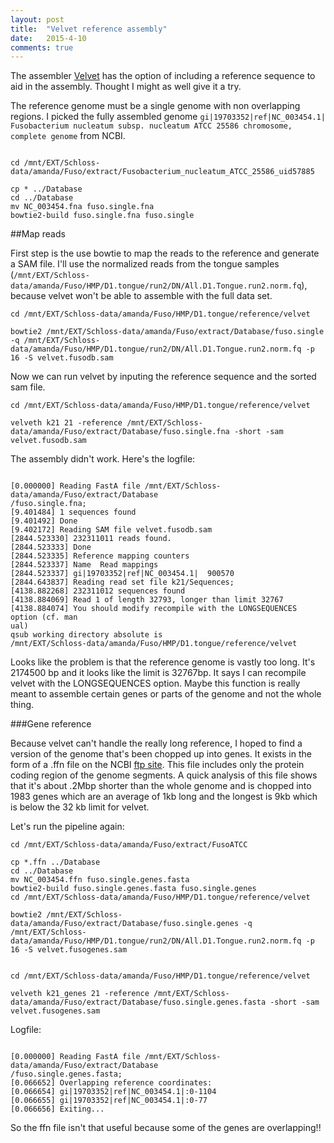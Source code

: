 ```yaml
---
layout: post
title:  "Velvet reference assembly"
date:   2015-4-10
comments: true
---
```

The assembler [Velvet](http://www.ebi.ac.uk/~zerbino/velvet/Columbus_manual.pdf) has the option of including a reference sequence to aid in the assembly. Thought I might as well give it a try. 

The reference genome must be a single genome with non overlapping regions. I picked the fully assembled genome `gi|19703352|ref|NC_003454.1| Fusobacterium nucleatum subsp. nucleatum ATCC 25586 chromosome, complete genome` from NCBI.

~~~~

cd /mnt/EXT/Schloss-data/amanda/Fuso/extract/Fusobacterium_nucleatum_ATCC_25586_uid57885

cp * ../Database
cd ../Database
mv NC_003454.fna fuso.single.fna
bowtie2-build fuso.single.fna fuso.single
~~~~


##Map reads

First step is the use bowtie to map the reads to the reference and generate a SAM file. I'll use the normalized reads from the tongue samples (`/mnt/EXT/Schloss-data/amanda/Fuso/HMP/D1.tongue/run2/DN/All.D1.Tongue.run2.norm.fq`), because velvet won't be able to assemble with the full data set.

~~~~
cd /mnt/EXT/Schloss-data/amanda/Fuso/HMP/D1.tongue/reference/velvet

bowtie2 /mnt/EXT/Schloss-data/amanda/Fuso/extract/Database/fuso.single -q /mnt/EXT/Schloss-data/amanda/Fuso/HMP/D1.tongue/run2/DN/All.D1.Tongue.run2.norm.fq -p 16 -S velvet.fusodb.sam  

~~~~


Now we can run velvet by inputing the reference sequence and the sorted sam file. 

~~~~
cd /mnt/EXT/Schloss-data/amanda/Fuso/HMP/D1.tongue/reference/velvet

velveth k21 21 -reference /mnt/EXT/Schloss-data/amanda/Fuso/extract/Database/fuso.single.fna -short -sam velvet.fusodb.sam

~~~~

The assembly didn't work. Here's the logfile:

~~~~

[0.000000] Reading FastA file /mnt/EXT/Schloss-data/amanda/Fuso/extract/Database
/fuso.single.fna;
[9.401484] 1 sequences found
[9.401492] Done
[9.402172] Reading SAM file velvet.fusodb.sam
[2844.523330] 232311011 reads found.
[2844.523333] Done
[2844.523335] Reference mapping counters
[2844.523337] Name	Read mappings
[2844.523337] gi|19703352|ref|NC_003454.1|	900570
[2844.643837] Reading read set file k21/Sequences;
[4138.882268] 232311012 sequences found
[4138.884069] Read 1 of length 32793, longer than limit 32767
[4138.884074] You should modify recompile with the LONGSEQUENCES option (cf. man
ual)
qsub working directory absolute is
/mnt/EXT/Schloss-data/amanda/Fuso/HMP/D1.tongue/reference/velvet
~~~~

Looks like the problem is that the reference genome is vastly too long. It's 2174500 bp and it looks like the limit is 32767bp. It says I can recompile velvet with the LONGSEQUENCES option. Maybe this function is really meant to assemble certain genes or parts of the genome and not the whole thing. 

###Gene reference

Because velvet can't handle the really long reference, I hoped to find a version of the genome that's been chopped up into genes. It exists in the form of a .ffn file on the NCBI [ftp site](ftp://ftp.ncbi.nih.gov/genomes/Bacteria/Fusobacterium_nucleatum_ATCC_25586_uid57885/). This file includes only the protein coding region of the genome segments. A quick analysis of this file shows that it's about .2Mbp shorter than the whole genome and is chopped into 1983 genes which are an average of 1kb long and the longest is 9kb which is below the 32 kb limit for velvet. 

Let's run the pipeline again:
~~~~
cd /mnt/EXT/Schloss-data/amanda/Fuso/extract/FusoATCC

cp *.ffn ../Database
cd ../Database
mv NC_003454.ffn fuso.single.genes.fasta
bowtie2-build fuso.single.genes.fasta fuso.single.genes
cd /mnt/EXT/Schloss-data/amanda/Fuso/HMP/D1.tongue/reference/velvet

bowtie2 /mnt/EXT/Schloss-data/amanda/Fuso/extract/Database/fuso.single.genes -q /mnt/EXT/Schloss-data/amanda/Fuso/HMP/D1.tongue/run2/DN/All.D1.Tongue.run2.norm.fq -p 16 -S velvet.fusogenes.sam  


cd /mnt/EXT/Schloss-data/amanda/Fuso/HMP/D1.tongue/reference/velvet

velveth k21_genes 21 -reference /mnt/EXT/Schloss-data/amanda/Fuso/extract/Database/fuso.single.genes.fasta -short -sam velvet.fusogenes.sam

~~~~

Logfile:

~~~~

[0.000000] Reading FastA file /mnt/EXT/Schloss-data/amanda/Fuso/extract/Database
/fuso.single.genes.fasta;
[0.066652] Overlapping reference coordinates:
[0.066654] gi|19703352|ref|NC_003454.1|:0-1104
[0.066655] gi|19703352|ref|NC_003454.1|:0-77
[0.066656] Exiting...
~~~~

So the ffn file isn't that useful because some of the genes are overlapping!!

